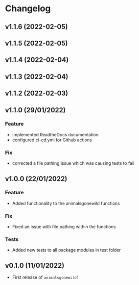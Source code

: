# Changelog

<!--next-version-placeholder-->

## v1.1.6 (2022-02-05)


## v1.1.5 (2022-02-05)


## v1.1.4 (2022-02-04)


## v1.1.3 (2022-02-04)


## v1.1.2 (2022-02-03)


## v1.1.0 (29/01/2022)

### Feature

- implemented ReadtheDocs documentation
- configured ci-cd.yml for Github actions

### Fix

- corrected a file pathing issue which was causing tests to fail

## v1.0.0 (22/01/2022)

### Feature

- Added functionality to the animalsgonewild functions

### Fix

- Fixed an issue with file pathing within the functions

### Tests

- Added new tests to all package modules in test folder

## v0.1.0 (11/01/2022)

- First release of `animalsgonewild`!